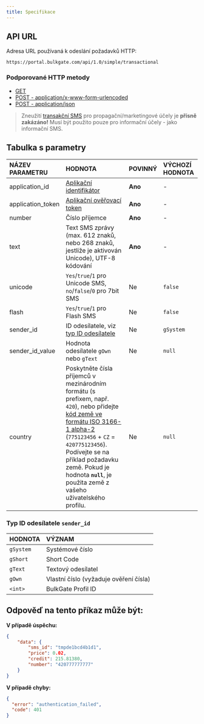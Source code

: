 ```yaml
---
title: Specifikace
---
```



## API URL
Adresa URL používaná k odeslání požadavků HTTP:
``` url
https://portal.bulkgate.com/api/1.0/simple/transactional
```

### Podporované HTTP metody
- [GET](http-simple-transactional-get.md#metoda-get)
- [POST - application/x-www-form-urlencoded](http-simple-transactional-post-form.md#metoda-post---applicationx-www-form-urlencoded)
- [POST - application/json](http-simple-transactional-post-json.md#metoda-post---applicationjson)

> Zneužití [transakční SMS](difference-promotional-transactional-sms.md#transakČnÍ-sms) pro propagační/marketingové účely je **přísně zakázáno!** Musí být použito pouze pro informační účely - jako informační SMS.

## Tabulka s parametry

| NÁZEV PARAMETRU	| HODNOTA|	POVINNÝ| VÝCHOZÍ HODNOTA|
|:--- |:--- |:--- |:--- |
|application_id| [Aplikační identifikátor](api-administration.md#co-je-application-id) |**Ano**|-| 
|application_token| [Aplikační ověřovací token](api-tokens.md#co-je-api-token)	|**Ano**|-|
|number| Číslo příjemce	|**Ano**|-|
|text| Text SMS zprávy (max. 612 znaků, nebo 268 znaků, jestliže je aktivován Unicode), UTF-8 kódování	|**Ano**|-|
|unicode	|`Yes`/`true`/`1` pro Unicode SMS, `no`/`false`/`0` pro 7bit SMS|Ne|`false`|
|flash| `Yes`/`true`/`1` pro Flash SMS| Ne |`false`|
|sender_id|ID odesílatele, viz [typ ID odesílatele](#typ-id-odesílatele-sender_id)| Ne |`gSystem`|
|sender_id_value| Hodnota odesílatele `gOwn` nebo `gText`| Ne |`null`|
|country| Poskytněte čísla příjemců v mezinárodním formátu (s prefixem, např. `420`), nebo přidejte [kód země ve formátu ISO 3166-1 alpha-2](https://en.wikipedia.org/wiki/ISO_3166-1_alpha-2#Officially_assigned_code_elements) (`775123456` + `CZ` = `420775123456`). Podívejte se na příklad požadavku země. Pokud je hodnota **`null`**, je použita země z vašeho uživatelského profilu. | Ne |`null`|

### Typ ID odesílatele `sender_id`

| HODNOTA| VÝZNAM|
|:--- |:---|
|`gSystem` |Systémové číslo| 
|`gShort` |Short Code| 
|`gText` |Textový odesílatel| 
|`gOwn` |Vlastní číslo (vyžaduje ověření čísla)| 
| `<int>` |BulkGate Profil ID| 

## Odpověď na tento příkaz může být:

**V případě úspěchu:**
``` json
{
    "data": {
        "sms_id": "tmpde1bcd4b1d1",
        "price": 0.02,
        "credit": 215.81380,
        "number": "420777777777"
    }
}
```
 
**V případě chyby:**
``` json 
{
  "error": "authentication_failed",
  "code": 401
}
```
